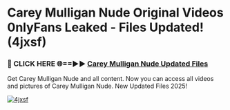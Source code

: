 # Carey Mulligan Nude Original Videos 0nlyFans Leaked - Files Updated! (4jxsf)

<h3>🔴 CLICK HERE 🌐==►► <a href="https://tinyurl.com/yrmya6cz" rel="nofollow">Carey Mulligan Nude Updated Files</a></h3>

Get Carey Mulligan Nude and all content. Now you can access all videos and pictures of Carey Mulligan Nude. New Updated Files 2025!

[![4jxsf](https://i.imgur.com/FMdXYCs.gif)](https://tinyurl.com/yrmya6cz)
